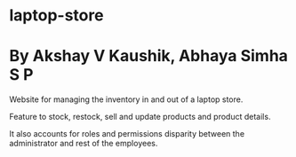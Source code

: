 # laptop-store
# By Akshay V Kaushik, Abhaya Simha S P
Website for managing the inventory in and out of a laptop store.

Feature to stock, restock, sell and update products and product details.

It also accounts for roles and permissions disparity between the administrator and rest of the employees.
